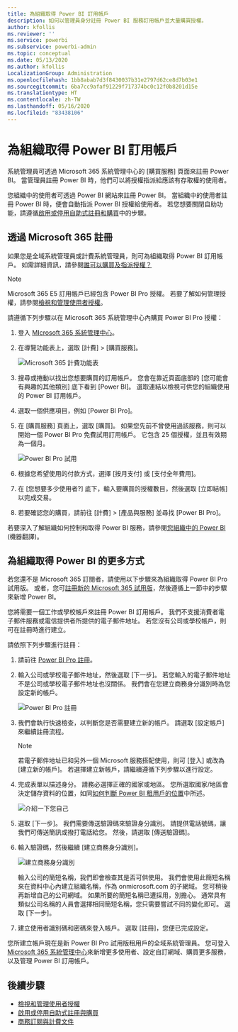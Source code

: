 ```yaml
---
title: 為組織取得 Power BI 訂用帳戶
description: 如何以管理員身分註冊 Power BI 服務訂用帳戶並大量購買授權。
author: kfollis
ms.reviewer: ''
ms.service: powerbi
ms.subservice: powerbi-admin
ms.topic: conceptual
ms.date: 05/13/2020
ms.author: kfollis
LocalizationGroup: Administration
ms.openlocfilehash: 1bb8abab7d3f8430037b31e2797d62ce8d7b03e1
ms.sourcegitcommit: 6ba7cc9afaf91229f717374bc0c12f0b8201d15e
ms.translationtype: HT
ms.contentlocale: zh-TW
ms.lasthandoff: 05/16/2020
ms.locfileid: "83438106"
---
```

# <a name="get-a-power-bi-subscription-for-your-organization"></a>為組織取得 Power BI 訂用帳戶

系統管理員可透過 Microsoft 365 系統管理中心的 [購買服務] 頁面來註冊 Power BI。 當管理員註冊 Power BI 時，他們可以將授權指派給應該有存取權的使用者。

您組織中的使用者可透過 Power BI 網站來註冊 Power BI。 當組織中的使用者註冊 Power BI 時，便會自動指派 Power BI 授權給使用者。 若您想要關閉自助功能，請遵循[啟用或停用自助式註冊和購買](service-admin-disable-self-service.md)中的步驟。

## <a name="sign-up-through-microsoft-365"></a>透過 Microsoft 365 註冊

如果您是全域系統管理員或計費系統管理員，則可為組織取得 Power BI 訂用帳戶。 如需詳細資訊，請參閱[誰可以購買及指派授權？](service-admin-licensing-organization.md#who-can-purchase-and-assign-licenses)

> [!NOTE]
>
> Microsoft 365 E5 訂用帳戶已經包含 Power BI Pro 授權。 若要了解如何管理授權，請參閱[檢視和管理使用者授權](service-admin-manage-licenses.md)。
>
>

請遵循下列步驟以在 Microsoft 365 系統管理中心內購買 Power BI Pro 授權：

1. 登入 [MIcrosoft 365 系統管理中心](https://admin.microsoft.com)。

2. 在導覽功能表上，選取 [計費] > [購買服務]。
  
   ![Microsoft 365 計費功能表](media/service-admin-org-subscription/m365-billing-menu.png)

3. 搜尋或捲動以找出您想要購買的訂用帳戶。 您會在靠近頁面底部的 [您可能會有興趣的其他類別] 底下看到 [Power BI]。 選取連結以檢視可供您的組織使用的 Power BI 訂用帳戶。

4. 選取一個供應項目，例如 [Power BI Pro]。

5. 在 [購買服務] 頁面上，選取 [購買]。 如果您先前不曾使用過該服務，則可以開始一個 Power BI Pro 免費試用訂用帳戶。 它包含 25 個授權，並且有效期為一個月。

   ![Power BI Pro 試用](media/service-admin-org-subscription/m365-org-free-trial-pro.png)

6. 根據您希望使用的付款方式，選擇 [按月支付] 或 [支付全年費用]。

7. 在 [您想要多少使用者?] 底下，輸入要購買的授權數目，然後選取 [立即結帳] 以完成交易。

8. 若要確認您的購買，請前往 [計費] > [產品與服務] 並尋找 [Power BI Pro]。

若要深入了解組織如何控制和取得 Power BI 服務，請參閱[您組織中的 Power BI](https://docs.microsoft.com/microsoft-365/admin/misc/power-bi-in-your-organization?view=o365-worldwide) (機器翻譯)。

## <a name="more-ways-to-get-power-bi-for-your-organization"></a>為組織取得 Power BI 的更多方式

若您還不是 Microsoft 365 訂閱者，請使用以下步驟來為組織取得 Power BI Pro 試用版。 或者，您可[註冊新的 Microsoft 365 試用版](service-admin-signing-up-for-power-bi-with-a-new-office-365-trial.md)，然後遵循上一節中的步驟來新增 Power BI。

您將需要一個工作或學校帳戶來註冊 Power BI 訂用帳戶。 我們不支援消費者電子郵件服務或電信提供者所提供的電子郵件地址。 若您沒有公司或學校帳戶，則可在註冊時進行建立。

請依照下列步驟進行註冊：

1. 請前往 [Power BI Pro 註冊](https://signup.microsoft.com/create-account/signup?OfferId=d59682f3-3e3b-4686-9c00-7c7c1c736085&ali=1&products=d59682f3-3e3b-4686-9c00-7c7c1c736085)。 

2. 輸入公司或學校電子郵件地址，然後選取 [下一步]。 若您輸入的電子郵件地址不是公司或學校電子郵件地址也沒關係。 我們會在您建立商務身分識別時為您設定新的帳戶。

   ![Power BI Pro 註冊](media/service-admin-org-subscription/power-bi-pro-admins.png)

3. 我們會執行快速檢查，以判斷您是否需要建立新的帳戶。 請選取 [設定帳戶] 來繼續註冊流程。

   > [!NOTE]
   >若電子郵件地址已和另外一個 Microsoft 服務搭配使用，則可 [登入] 或改為 [建立新的帳戶]。 若選擇建立新帳戶，請繼續遵循下列步驟以進行設定。
>
>
 
4. 完成表單以描述身分。 請務必選擇正確的國家或地區。 您所選取國家/地區會決定儲存資料的位置，如同[如何判斷 Power BI 租用戶的位置](service-admin-where-is-my-tenant-located.md#how-to-determine-where-your-power-bi-tenant-is-located)中所述。

   ![介紹一下您自己](media/service-admin-org-subscription/tell-about-yourself.png)

5. 選取 [下一步]。 我們需要傳送驗證碼來驗證身分識別。 請提供電話號碼，讓我們可傳送簡訊或撥打電話給您。 然後，請選取 [傳送驗證碼]。

6. 輸入驗證碼，然後繼續 [建立商務身分識別]。

   ![建立商務身分識別](media/service-admin-org-subscription/business-identity.png)

    輸入公司的簡短名稱，我們即會檢查其是否可供使用。 我們會使用此簡短名稱來在資料中心內建立組織名稱，作為 onmicrosoft.com 的子網域。 您可稍後再新增自己的公司網域。 如果所要的簡短名稱已遭採用，別擔心。 通常具有類似公司名稱的人員會選擇相同簡短名稱，您只需要嘗試不同的變化即可。 選取 [下一步]。
    
7. 建立使用者識別碼和密碼來登入帳戶。 選取 [註冊]，您便已完成設定。

您所建立帳戶現在是新 Power BI Pro 試用版租用戶的全域系統管理員。 您可登入 [Microsoft 365 系統管理中心](https://admin.microsoft.com)來新增更多使用者、設定自訂網域、購買更多服務，以及管理 Power BI 訂用帳戶。

## <a name="next-steps"></a>後續步驟

- [檢視和管理使用者授權](service-admin-manage-licenses.md)
- [啟用或停用自助式註冊與購買](service-admin-disable-self-service.md)
- [商務訂閱與計費文件](https://docs.microsoft.com/microsoft-365/commerce/?view=o365-worldwide)
